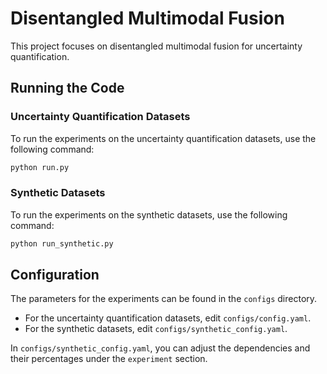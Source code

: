 # Disentangled Multimodal Fusion

This project focuses on disentangled multimodal fusion for uncertainty quantification.

## Running the Code

### Uncertainty Quantification Datasets

To run the experiments on the uncertainty quantification datasets, use the following command:

```bash
python run.py
```

### Synthetic Datasets

To run the experiments on the synthetic datasets, use the following command:

```bash
python run_synthetic.py
```

## Configuration

The parameters for the experiments can be found in the `configs` directory.

- For the uncertainty quantification datasets, edit `configs/config.yaml`.
- For the synthetic datasets, edit `configs/synthetic_config.yaml`.

In `configs/synthetic_config.yaml`, you can adjust the dependencies and their percentages under the `experiment` section.